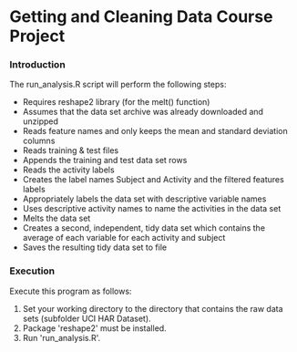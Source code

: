 Getting and Cleaning Data Course Project
========================================

### Introduction

The run_analysis.R script will perform the following steps:

* Requires reshape2 library (for the melt() function)
* Assumes that the data set archive was already downloaded and unzipped
* Reads feature names and only keeps the mean and standard deviation columns
* Reads training & test files
* Appends the training and test data set rows
* Reads the activity labels
* Creates the label names Subject and Activity and the filtered features labels
* Appropriately labels the data set with descriptive variable names
* Uses descriptive activity names to name the activities in the data set
* Melts the data set
* Creates a second, independent, tidy data set which contains the average of each variable for each activity and subject
* Saves the resulting tidy data set to file

### Execution

Execute this program as follows:

1. Set your working directory to the directory that contains the raw data sets (subfolder UCI HAR Dataset).
2. Package 'reshape2' must be installed. 
3. Run 'run_analysis.R'.





